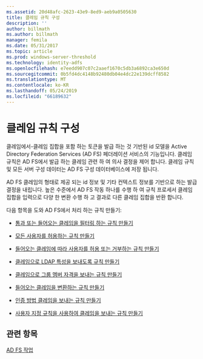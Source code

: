 ```yaml
---
ms.assetid: 20d48afc-2623-43e9-8ed9-aeb9a0505630
title: 클레임 규칙 구성
description: ''
author: billmath
ms.author: billmath
manager: femila
ms.date: 05/31/2017
ms.topic: article
ms.prod: windows-server-threshold
ms.technology: identity-adfs
ms.openlocfilehash: e7eedd907c07c2aaef1670c5db3a6892ca3e650d
ms.sourcegitcommit: 0b5fd4dc4148b92480db04e4dc22e139dcff8582
ms.translationtype: MT
ms.contentlocale: ko-KR
ms.lasthandoff: 05/24/2019
ms.locfileid: "66189632"
---
```

# <a name="configure-claim-rules"></a>클레임 규칙 구성

클레임에서\-클레임 집합을 포함 하는 토큰을 발급 하는 것 기반된 id 모델을 Active Directory Federation Services (AD FS) 페더레이션 서비스의 기능입니다. 클레임 규칙은 AD FS에서 발급 하는 클레임 관련 하 여 의사 결정을 제어 합니다. 클레임 규칙 및 모든 서버 구성 데이터는 AD FS 구성 데이터베이스에 저장 됩니다.  
  
AD FS 클레임의 형태로 제공 되는 id 정보 및 기타 컨텍스트 정보를 기반으로 하는 발급 결정을 내립니다. 높은 수준에서 AD FS 작동 하나를 수행 하 여 규칙 프로세서 클레임 집합을 입력으로 다양 한 변환 수행 하 고 결과로 다른 클레임 집합을 반환 합니다. 

다음 항목을 도와 AD FS에서 처리 하는 규칙 만들기: 
  
-   [통과 또는 들어오는 클레임을 필터링 하는 규칙 만들기](../../ad-fs/operations/Create-a-Rule-to-Pass-Through-or-Filter-an-Incoming-Claim.md)  
  
-   [모든 사용자를 허용하는 규칙 만들기](../../ad-fs/operations/Create-a-Rule-to-Permit-All-Users.md)  
  
-   [들어오는 클레임에 따라 사용자를 허용 또는 거부하는 규칙 만들기](../../ad-fs/operations/Create-a-Rule-to-Permit-or-Deny-Users-Based-on-an-Incoming-Claim.md)  
  
-   [클레임으로 LDAP 특성을 보내도록 규칙 만들기](../../ad-fs/operations/Create-a-Rule-to-Send-LDAP-Attributes-as-Claims.md)  
  
-   [클레임으로 그룹 멤버 자격을 보내는 규칙 만들기](../../ad-fs/operations/Create-a-Rule-to-Send-Group-Membership-as-a-Claim.md)  
  
-   [들어오는 클레임을 변환하는 규칙 만들기](../../ad-fs/operations/Create-a-Rule-to-Transform-an-Incoming-Claim.md)  
  
-   [인증 방법 클레임을 보내는 규칙 만들기](../../ad-fs/operations/Create-a-Rule-to-Send-an-Authentication-Method-Claim.md)  
  
-   [사용자 지정 규칙을 사용하여 클레임을 보내는 규칙 만들기](../../ad-fs/operations/Create-a-Rule-to-Send-Claims-Using-a-Custom-rule.md)  

## <a name="see-also"></a>관련 항목  
[AD FS 작업](../../ad-fs/AD-FS-2016-Operations.md) 
